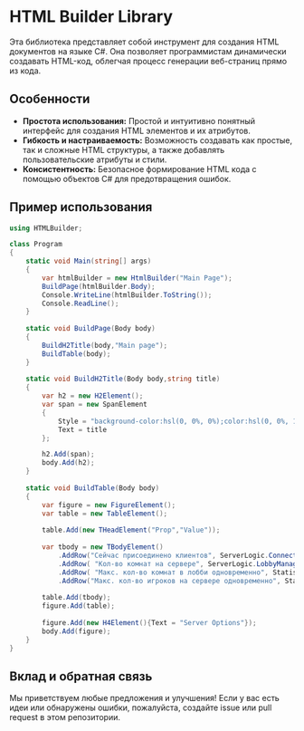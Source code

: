 # HTML Builder Library

Эта библиотека представляет собой инструмент для создания HTML документов на языке C#. Она позволяет программистам динамически создавать HTML-код, облегчая процесс генерации веб-страниц прямо из кода.

## Особенности

- **Простота использования:** Простой и интуитивно понятный интерфейс для создания HTML элементов и их атрибутов.
- **Гибкость и настраиваемость:** Возможность создавать как простые, так и сложные HTML структуры, а также добавлять пользовательские атрибуты и стили.
- **Консистентность:** Безопасное формирование HTML кода с помощью объектов C# для предотвращения ошибок.

## Пример использования

```csharp
using HTMLBuilder;

class Program
{
    static void Main(string[] args)
    {
        var htmlBuilder = new HtmlBuilder("Main Page");
        BuildPage(htmlBuilder.Body);
        Console.WriteLine(htmlBuilder.ToString());
        Console.ReadLine();
    }
    
    static void BuildPage(Body body)
    {
        BuildH2Title(body,"Main page");
        BuildTable(body);
    }
   
    static void BuildH2Title(Body body,string title)
    {
        var h2 = new H2Element();
        var span = new SpanElement
        {
            Style = "background-color:hsl(0, 0%, 0%);color:hsl(0, 0%, 100%);",
            Text = title
        };

        h2.Add(span);
        body.Add(h2);
    }
    
    static void BuildTable(Body body)
    {
        var figure = new FigureElement();
        var table = new TableElement();
        
        table.Add(new THeadElement("Prop","Value"));
        
        var tbody = new TBodyElement()
            .AddRow("Сейчас присоединено клиентов", ServerLogic.ConnectionsCount.ToString())
            .AddRow( "Кол-во комнат на сервере", ServerLogic.LobbyManager.GetRoomsCount.ToString())
            .AddRow( "Макс. кол-во комнат в лобби одновременно", Statistic.MaxRoomsInLobby.ToString())
            .AddRow("Макс. кол-во игроков на сервере одновременно", Statistic.MaxPlayers.ToString())
 
        table.Add(tbody);
        figure.Add(table);
        
        figure.Add(new H4Element(){Text = "Server Options"});            
        body.Add(figure);
    }
}
```
## Вклад и обратная связь

Мы приветствуем любые предложения и улучшения! Если у вас есть идеи или обнаружены ошибки, пожалуйста, создайте issue или pull request в этом репозитории.